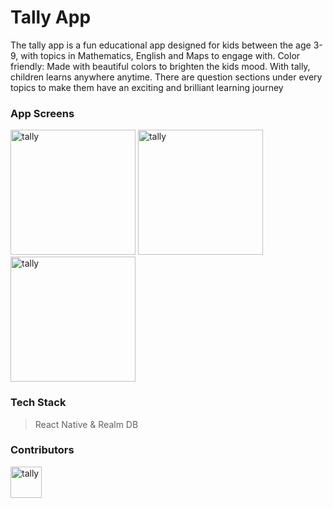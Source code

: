 # Tally App

The tally app is a fun educational app designed for kids between the age 3-9, with topics in Mathematics, English and Maps to engage with. Color friendly: Made with beautiful colors to brighten the kids mood.
With tally, children learns anywhere anytime. There are question sections under every topics to make them have an exciting and brilliant learning journey

### App Screens

<img src="https://play-lh.googleusercontent.com/R75R629nWY_io2JR1eOtbMgUippkxM86AXR0QIaJ28ZPPPbUlYX2wS1Ls34gbr-wB8mc=w1366-h663-rw" alt="tally" width="200" />
<img src="https://play-lh.googleusercontent.com/jDSWbWcXJ1W7OdF4zTAHfESoBefUWNu94hx6pKuQXdymOsCWY3ECoKDkEZ1aorRH_E0=w1366-h663-rw" alt="tally" width="200" />
<img src="https://play-lh.googleusercontent.com/h3VubCeuZGxq1lS1L9AwwPFNCwXUDk85fZM3m5_1XmbHvP5Y4cliLFS_MbUj12rCsg=w720-h310-rw" alt="tally" width="200" />


### Tech Stack

> React Native & Realm DB

### Contributors

<img src="https://avatars2.githubusercontent.com/u/25255706?s=400&u=51a449ab34ca57655eb0af0ada7fd1ebf6d8517e&v=4" alt="tally" width="50" />

